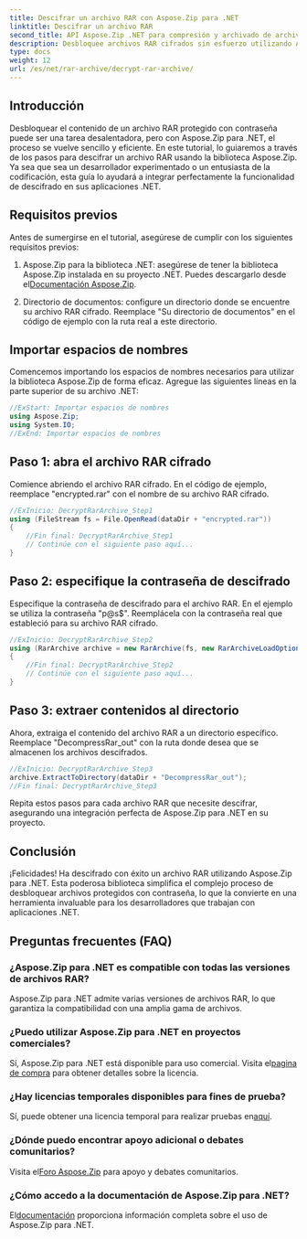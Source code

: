 ```yaml
---
title: Descifrar un archivo RAR con Aspose.Zip para .NET
linktitle: Descifrar un archivo RAR
second_title: API Aspose.Zip .NET para compresión y archivado de archivos
description: Desbloquee archivos RAR cifrados sin esfuerzo utilizando Aspose.Zip para .NET. Siga nuestra guía paso a paso para una integración perfecta y un descifrado eficiente.
type: docs
weight: 12
url: /es/net/rar-archive/decrypt-rar-archive/
---
```


## Introducción

Desbloquear el contenido de un archivo RAR protegido con contraseña puede ser una tarea desalentadora, pero con Aspose.Zip para .NET, el proceso se vuelve sencillo y eficiente. En este tutorial, lo guiaremos a través de los pasos para descifrar un archivo RAR usando la biblioteca Aspose.Zip. Ya sea que sea un desarrollador experimentado o un entusiasta de la codificación, esta guía lo ayudará a integrar perfectamente la funcionalidad de descifrado en sus aplicaciones .NET.

## Requisitos previos

Antes de sumergirse en el tutorial, asegúrese de cumplir con los siguientes requisitos previos:

1.  Aspose.Zip para la biblioteca .NET: asegúrese de tener la biblioteca Aspose.Zip instalada en su proyecto .NET. Puedes descargarlo desde el[Documentación Aspose.Zip](https://reference.aspose.com/zip/net/).

2. Directorio de documentos: configure un directorio donde se encuentre su archivo RAR cifrado. Reemplace "Su directorio de documentos" en el código de ejemplo con la ruta real a este directorio.

## Importar espacios de nombres

Comencemos importando los espacios de nombres necesarios para utilizar la biblioteca Aspose.Zip de forma eficaz. Agregue las siguientes líneas en la parte superior de su archivo .NET:

```csharp
//ExStart: Importar espacios de nombres
using Aspose.Zip;
using System.IO;
//ExEnd: Importar espacios de nombres
```

## Paso 1: abra el archivo RAR cifrado

Comience abriendo el archivo RAR cifrado. En el código de ejemplo, reemplace "encrypted.rar" con el nombre de su archivo RAR cifrado.

```csharp
//ExInicio: DecryptRarArchive_Step1
using (FileStream fs = File.OpenRead(dataDir + "encrypted.rar"))
{
    //Fin final: DecryptRarArchive_Step1
    // Continúe con el siguiente paso aquí...
}
```

## Paso 2: especifique la contraseña de descifrado

Especifique la contraseña de descifrado para el archivo RAR. En el ejemplo se utiliza la contraseña "p@s$". Reemplácela con la contraseña real que estableció para su archivo RAR cifrado.

```csharp
//ExInicio: DecryptRarArchive_Step2
using (RarArchive archive = new RarArchive(fs, new RarArchiveLoadOptions() { DecryptionPassword = "p@s$" }))
{
    //Fin final: DecryptRarArchive_Step2
    // Continúe con el siguiente paso aquí...
}
```

## Paso 3: extraer contenidos al directorio

Ahora, extraiga el contenido del archivo RAR a un directorio específico. Reemplace "DecompressRar_out" con la ruta donde desea que se almacenen los archivos descifrados.

```csharp
//ExInicio: DecryptRarArchive_Step3
archive.ExtractToDirectory(dataDir + "DecompressRar_out");
//Fin final: DecryptRarArchive_Step3
```

Repita estos pasos para cada archivo RAR que necesite descifrar, asegurando una integración perfecta de Aspose.Zip para .NET en su proyecto.

## Conclusión

¡Felicidades! Ha descifrado con éxito un archivo RAR utilizando Aspose.Zip para .NET. Esta poderosa biblioteca simplifica el complejo proceso de desbloquear archivos protegidos con contraseña, lo que la convierte en una herramienta invaluable para los desarrolladores que trabajan con aplicaciones .NET.

## Preguntas frecuentes (FAQ)

### ¿Aspose.Zip para .NET es compatible con todas las versiones de archivos RAR?
Aspose.Zip para .NET admite varias versiones de archivos RAR, lo que garantiza la compatibilidad con una amplia gama de archivos.

### ¿Puedo utilizar Aspose.Zip para .NET en proyectos comerciales?
 Sí, Aspose.Zip para .NET está disponible para uso comercial. Visita el[pagina de compra](https://purchase.aspose.com/buy) para obtener detalles sobre la licencia.

### ¿Hay licencias temporales disponibles para fines de prueba?
 Sí, puede obtener una licencia temporal para realizar pruebas en[aquí](https://purchase.aspose.com/temporary-license/).

### ¿Dónde puedo encontrar apoyo adicional o debates comunitarios?
 Visita el[Foro Aspose.Zip](https://forum.aspose.com/c/zip/37) para apoyo y debates comunitarios.

### ¿Cómo accedo a la documentación de Aspose.Zip para .NET?
 El[documentación](https://reference.aspose.com/zip/net/) proporciona información completa sobre el uso de Aspose.Zip para .NET.
